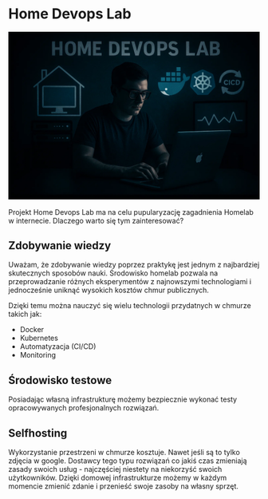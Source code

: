# Home Devops Lab
![A man sitting in front of the laptop](media/homedevops.webp)

Projekt Home Devops Lab ma na celu pupularyzację zagadnienia Homelab w internecie. Dlaczego warto się tym zainteresować?

## Zdobywanie wiedzy
Uważam, że zdobywanie wiedzy poprzez praktykę jest jednym z najbardziej skutecznych sposobów nauki. Środowisko homelab pozwala na przeprowadzanie różnych eksperymentów z najnowszymi technologiami i jednocześnie uniknąć wysokich kosztów chmur publicznych.

Dzięki temu można nauczyć się wielu technologii przydatnych w chmurze takich jak:
* Docker
* Kubernetes
* Automatyzacja (CI/CD)
* Monitoring

## Środowisko testowe
Posiadając własną infrastrukturę możemy bezpiecznie wykonać testy opracowywanych profesjonalnych rozwiązań.

## Selfhosting
Wykorzystanie przestrzeni w chmurze kosztuje. Nawet jeśli są to tylko zdjęcia w google. Dostawcy tego typu rozwiązań co jakiś czas zmieniają zasady swoich usług - najczęściej niestety na niekorzyść swoich użytkowników. Dzięki domowej infrastrukturze możemy w każdym momencie zmienić zdanie i przenieść swoje zasoby na własny sprzęt.
